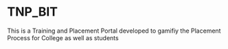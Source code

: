 # TNP_BIT
This is a Training and Placement Portal developed to gamifiy the Placement Process for College as well as students
